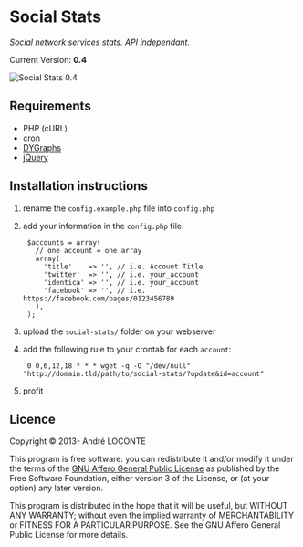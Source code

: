 # Social Stats

_Social network services stats. API independant._

Current Version: **0.4**

![Social Stats 0.4](http://imgs.be/513361fd-12dc.png)

## Requirements

* PHP (cURL)
* cron
* [DYGraphs](https://github.com/danvk/dygraphs)
* [jQuery](https://github.com/jquery/jquery)

## Installation instructions

1. rename the `config.example.php` file into `config.php`
2. add your information in the `config.php` file:

        $accounts = array(
          // one account = one array
          array(
            'title'    => '', // i.e. Account Title
            'twitter'  => '', // i.e. your_account
            'identica' => '', // i.e. your_account
            'facebook' => '', // i.e. https://facebook.com/pages/0123456789
          ),
        );

3. upload the `social-stats/` folder on your webserver
4. add the following rule to your crontab for each `account`:

        0 0,6,12,18 * * * wget -q -O "/dev/null" "http://domain.tld/path/to/social-stats/?update&id=account"

5. profit

## Licence

Copyright &copy; 2013- André LOCONTE

This program is free software: you can redistribute it and/or modify it under the terms of the [GNU Affero General Public License](https://gnu.org/licenses/agpl.html) as published by the Free Software Foundation, either version 3 of the License, or (at your option) any later version.

This program is distributed in the hope that it will be useful, but WITHOUT ANY WARRANTY; without even the implied warranty of MERCHANTABILITY or FITNESS FOR A PARTICULAR PURPOSE. See the GNU Affero General Public License for more details.